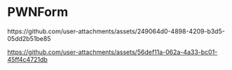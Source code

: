 <h1>PWNForm</h1>
https://github.com/user-attachments/assets/249064d0-4898-4209-b3d5-05dd2b51be85

https://github.com/user-attachments/assets/56def11a-062a-4a33-bc01-45ff4c4721db

